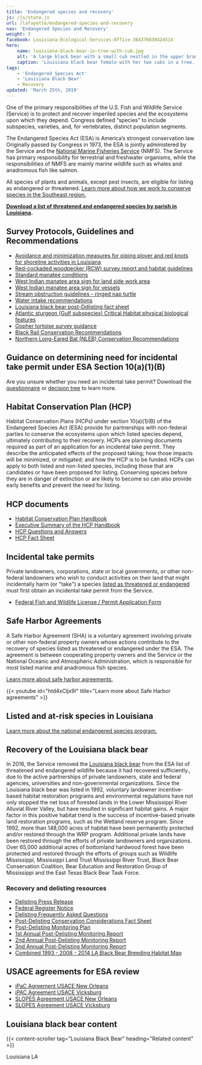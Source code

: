 ```yaml
---
title: 'Endangered species and recovery'
js: /js/state.js
url: /lafayette/endangered-species-and-recovery
nav: 'Endangered Species and Recovery'
weight: 3
facebook: Louisiana-Ecological-Services-Office-364376830424514
hero:
    name: louisiana-black-bear-in-tree-with-cub.jpg
    alt: 'A large black bear with a small cub nestled in the upper branches of a hardwood tree.'
    caption: 'Louisiana black bear female with her two cubs in a tree. Photo by Clint Turnage, USDA.'
tags:
    - 'Endangered Species Act'
    - 'Louisiana Black Bear'
    - Recovery
updated: 'March 25th, 2019'
---
```


One of the primary responsibilities of the U.S. Fish and Wildlife Service (Service) is to protect and recover imperiled species and the ecosystems upon which they depend. Congress defined “species” to include subspecies, varieties, and, for vertebrates, distinct population segments.

The Endangered Species Act (ESA) is America’s strongest conservation law. Originally passed by Congress in 1973, the ESA is jointly administered by the Service and the [National Marine Fisheries Service](http://www.nmfs.noaa.gov/) (NMFS). The Service has primary responsibility for terrestrial and freshwater organisms, while the responsibilities of NMFS are mainly marine wildlife such as whales and anadromous fish like salmon.

All species of plants and animals, except pest insects, are eligible for listing as endangered or threatened. [Learn more about how we work to conserve species in the Southeast region.](https://www.fws.gov/southeast/endangered-species-act#endangered-vs-threatened)

**[Download a list of threatened and endangered species by parish in Louisiana](/pdf/fact-sheet/louisiana-ecological-services-field-office-t-and-e-species.pdf).**

## Survey Protocols, Guidelines and Recommendations

* [Avoidance and minimization measures for piping plover and red knots for shoreline activities in Louisiana](/pdf/best-management-practice/piping-plover-and-red-knots-for-shoreline-activities-in-louisiana.pdf)
* [Red-cockaded woodpecker (RCW) survey report and habitat guidelines](/pdf/guidelines/red-cockaded-woodpecker-survey-report-and-habitat-guidelines.pdf)
* [Standard manatee conditions](/pdf/guidelines/standard-manatee-conditions.pdf)
* [West Indian manatee area sign for land side work area](/pdf/sign/west-indian-manatee-area-sign-for-land-side-work-area.pdf)
* [West Indian manatee area sign for vessels](/pdf/sign/west-indian-manatee-area-sign-for-vessel.pdf)
* [Stream obstruction guidelines - ringed nap turtle](/pdf/guidelines/stream-obstruction-removal-guidelines.pdf)
* [Water intake recommendations](/pdf/guidelines/water-intake-recommendations.pdf)
* [Louisiana black bear post-Ddlisting fact sheet](/pdf/fact-sheet/louisiana-black-bear-post-delisting-consultation.pdf)
* [Atlantic sturgeon (Gulf subspecies) Critical Habitat physical biological features](/pdf/fact-sheet/gulf-sturgeon-critical-habitat-physical-biological-features.pdf)
* [Gopher tortoise survey guidance](/pdf/methodology/gopher-tortoise-survey-handbook.pdf)
* [Black Rail Conservation Recommendations](/pdf/best-management-practice/black-rail-conservation-recommendations.pdf)
* [Northern Long-Eared Bat (NLEB) Conservation Recommendations](/pdf/best-management-practice/northern-long-eared-bat-conservation-recommendations.pdf)


## Guidance on determining need for incidental take permit under ESA Section 10(a)(1)(B)

Are you unsure whether you need an incidental take permit? Download the [questionnaire](/pdf/guidelines/questionnaire-for-potential-applicants-under-section-10.pdf) or [decision tree](/pdf/guidelines/section-10-trigger-graphic.pdf) to learn more.

## Habitat Conservation Plan (HCP)

Habitat Conservation Plans (HCPs) under section 10(a)(1)(B) of the Endangered Species Act (ESA) provide for partnerships with non-federal parties to conserve the ecosystems upon which listed species depend, ultimately contributing to their recovery.
HCPs are planning documents required as part of an application for an incidental take permit. They describe the anticipated effects of the proposed taking; how those impacts will be minimized, or mitigated; and how the HCP is to be funded. HCPs can apply to both listed and non-listed species, including those that are candidates or have been proposed for listing. Conserving species before they are in danger of extinction or are likely to become so can also provide early benefits and prevent the need for listing.

## HCP documents

* [Habitat Conservation Plan Handbook](http://training.fws.gov/EC/Resources/HCP/HCP/HCPbook.pdf)
* [Executive Summary of the HCP Handbook](https://www.fws.gov/endangered/esa-library/pdf/Executive_Summary.pdf)
* [HCP Questions and Answers](https://www.fws.gov/endangered/esa-library/pdf/Final_Addendum_QandA.pdf)
* [HCP Fact Sheet](https://www.fws.gov/endangered/esa-library/pdf/hcp.pdf)

## Incidental take permits

Private landowners, corporations, state or local governments, or other non-federal landowners who wish to conduct activities on their land that might incidentally harm (or "take") a species [listed as threatened or endangered](http://ecos.fws.gov/tess_public/pub/stateListingAndOccurrenceIndividual.jsp?state=AL&s8fid=112761032792&s8fid=112762573902) must first obtain an incidental take permit from the Service.

* [Federal Fish and Wildlife License / Permit Application Form](https://www.fws.gov/lafayette/hcp/Section%2010%20form.pdf)

## Safe Harbor Agreements

A Safe Harbor Agreement (SHA) is a voluntary agreement involving private or other non-federal property owners whose actions contribute to the recovery of species listed as threatened or endangered under the ESA. The agreement is between cooperating property owners and the Service or the National Oceanic and Atmospheric Administration, which is responsible for most listed marine and anadromous fish species.

[Learn more about safe harbor agreements.](https://www.fws.gov/endangered/landowners/safe-harbor-agreements.html)

{{< youtube id="htd4xCljx9I" title="Learn more about Safe Harbor agreements" >}}

## Listed and at-risk species in Louisiana

<ul class="threatened-species fade-list" data-office="Louisiana Ecological Services Field Office"></ul>
<ul class="endangered-species fade-list"></ul>
<ul class="at-risk-species fade-list"></ul>

[Learn more about the national endangered species program.](https://www.fws.gov/endangered)

## Recovery of the Louisiana black bear

In 2016, the Service removed the [Louisiana black bear](/wildlife/mammals/louisiana-black-bear) from the ESA list of threatened and endangered wildlife because it had recovered sufficiently., due to the active partnerships of private landowners, state and federal agencies, universities and non-governmental organizations. Since the Louisiana black bear was listed in 1992, voluntary landowner incentive-based habitat restoration programs and environmental regulations have not only stopped the net loss of forested lands in the Lower Mississippi River Alluvial River Valley, but have resulted in significant habitat gains. A major factor in this positive habitat trend is the success of incentive-based private land restoration programs, such as the Wetland reserve program. Since 1992, more than 148,000 acres of habitat have been permanently protected and/or restored through the WRP program. Additional private lands have been restored through the efforts of private landowners and organizations. Over 65,000 additional acres of bottomland hardwood forest have been protected and restored through the efforts of groups such as Wildlife Mississippi, Mississippi Land Trust Mississippi River Trust, Black Bear Conservation Coalition, Bear Education and Restoration Group of Mississippi and the East Texas Black Bear Task Force.

### Recovery and delisting resources

* [Delisting Press Release](/news/2016/03/the-teddy-bear-is-back-us-fish-and-wildlife-service-delists-louisiana-black-bear-due-to-recovery/)
* [Federal Register Notice](https://www.regulations.gov/document?D=FWS-R4-ES-2015-0014-0075)
* [Delisting Frequently Asked Questions](/faq/louisiana-black-bear-removal-from-the-lists-of-threatened-and-endangered-species-due-to-recovery/)
* [Post-Delisting Conservation Considerations Fact Sheet](/pdf/fact-sheet/louisiana-black-bear-post-delisting-consultation.pdf)
* [Post-Delisting Monitoring Plan](https://www.regulations.gov/document?D=FWS-R4-ES-2015-0014-0078)
* [1st Annual Post-Delisting Monitoring Report](/pdf/report/louisiana-black-bear-1st-annual-post-delisting-monitoring-report.pdf)
* [2nd Annual Post-Delisting Monitoring Report](/pdf/report/louisiana-black-bear-2nd-annual-post-delisting-monitoring-report.pdf)
* [3nd Annual Post-Delisting Monitoring Report](https://ecos.fws.gov/ServCat/DownloadFile/162421)
* [Combined 1993 - 2008 - 2014 LA Black Bear Breeding Habitat Map](/pdf/map/louisiana-black-bear-breeding-habitat-map.pdf)

## USACE agreements for ESA review

* [iPaC Agreement USACE New Orleans](/pdf/best-management-practice/ipac-agreement-usace-new-orleans.pdf)
* [iPAC Agreement USACE Vicksburg](/pdf/best-management-practice/ipac-agreement-usace-vicksburg.pdf)
* [SLOPES Agreement USACE New Orleans](/pdf/best-management-practice/slopes-agreement-usace-new-orleans.pdf)
* [SLOPES Agreement USACE Vicksburg](/pdf/best-management-practice/slopes-agreement-usace-vicksburg.pdf)

## Louisiana black bear content

{{< content-scroller tag="Louisiana Black Bear" heading="Related content" >}}

<span class="state-name">Louisiana</span>
<span class="state-abbreviation">LA</span>
